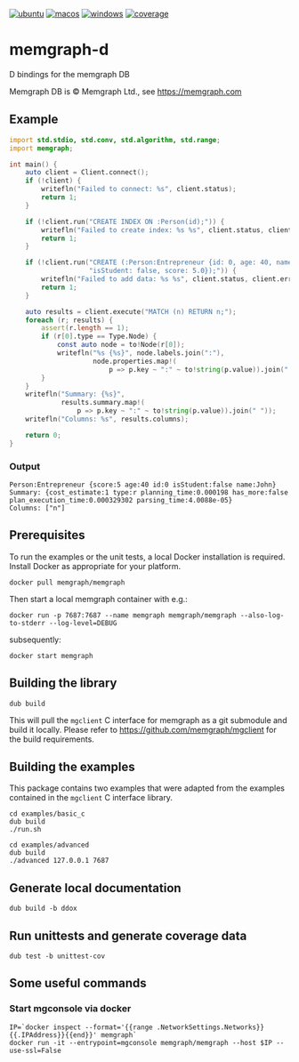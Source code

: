 [![ubuntu](https://github.com/sinisa-susnjar/memgraph-d/actions/workflows/ubuntu.yml/badge.svg)](https://github.com/sinisa-susnjar/memgraph-d/actions/workflows/ubuntu.yml) [![macos](https://github.com/sinisa-susnjar/memgraph-d/actions/workflows/macos.yml/badge.svg)](https://github.com/sinisa-susnjar/memgraph-d/actions/workflows/macos.yml) [![windows](https://github.com/sinisa-susnjar/memgraph-d/actions/workflows/windows.yml/badge.svg)](https://github.com/sinisa-susnjar/memgraph-d/actions/workflows/windows.yml) [![coverage](https://codecov.io/gh/sinisa-susnjar/memgraph-d/branch/main/graph/badge.svg?token=ILY7NOAXDF)](https://codecov.io/gh/sinisa-susnjar/memgraph-d)

# memgraph-d

D bindings for the memgraph DB

Memgraph DB is &copy; Memgraph Ltd., see https://memgraph.com

## Example
```d
import std.stdio, std.conv, std.algorithm, std.range;
import memgraph;

int main() {
    auto client = Client.connect();
    if (!client) {
        writefln("Failed to connect: %s", client.status);
        return 1;
    }

    if (!client.run("CREATE INDEX ON :Person(id);")) {
        writefln("Failed to create index: %s %s", client.status, client.error);
        return 1;
    }

    if (!client.run("CREATE (:Person:Entrepreneur {id: 0, age: 40, name: 'John', " ~
                    "isStudent: false, score: 5.0});")) {
        writefln("Failed to add data: %s %s", client.status, client.error);
        return 1;
    }

    auto results = client.execute("MATCH (n) RETURN n;");
    foreach (r; results) {
        assert(r.length == 1);
        if (r[0].type == Type.Node) {
            const auto node = to!Node(r[0]);
            writefln("%s {%s}", node.labels.join(":"),
                     node.properties.map!(
                         p => p.key ~ ":" ~ to!string(p.value)).join(" "));
        }
    }
    writefln("Summary: {%s}",
             results.summary.map!(
                 p => p.key ~ ":" ~ to!string(p.value)).join(" "));
    writefln("Columns: %s", results.columns);

    return 0;
}
```

### Output

```
Person:Entrepreneur {score:5 age:40 id:0 isStudent:false name:John}
Summary: {cost_estimate:1 type:r planning_time:0.000198 has_more:false plan_execution_time:0.000329302 parsing_time:4.0088e-05}
Columns: ["n"]
```

## Prerequisites

To run the examples or the unit tests, a local Docker installation is required. Install Docker as appropriate for your platform.

    docker pull memgraph/memgraph

Then start a local memgraph container with e.g.:

    docker run -p 7687:7687 --name memgraph memgraph/memgraph --also-log-to-stderr --log-level=DEBUG

subsequently:

    docker start memgraph

## Building the library

    dub build

This will pull the `mgclient` C interface for memgraph as a git submodule and build it locally.
Please refer to https://github.com/memgraph/mgclient for the build requirements.

## Building the examples

This package contains two examples that were adapted from the examples contained in the `mgclient` C interface library.

    cd examples/basic_c
    dub build
    ./run.sh

    cd examples/advanced
    dub build
    ./advanced 127.0.0.1 7687

## Generate local documentation

    dub build -b ddox

## Run unittests and generate coverage data

    dub test -b unittest-cov

## Some useful commands

### Start mgconsole via docker

    IP=`docker inspect --format='{{range .NetworkSettings.Networks}}{{.IPAddress}}{{end}}' memgraph`
    docker run -it --entrypoint=mgconsole memgraph/memgraph --host $IP --use-ssl=False

